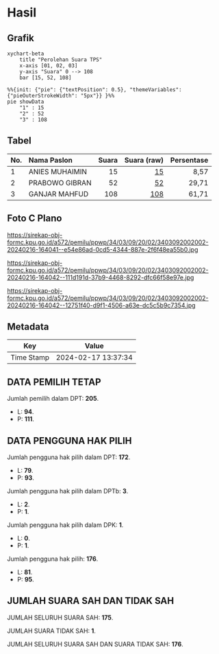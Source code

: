 # Hasil

## Grafik

```mermaid
xychart-beta
    title "Perolehan Suara TPS"
    x-axis [01, 02, 03]
    y-axis "Suara" 0 --> 108
    bar [15, 52, 108]
```

```mermaid
%%{init: {"pie": {"textPosition": 0.5}, "themeVariables": {"pieOuterStrokeWidth": "5px"}} }%%
pie showData
    "1" : 15
    "2" : 52
    "3" : 108
```

## Tabel

| No. | Nama Paslon    | Suara | Suara (raw) | Persentase |
|:--- |:-------------- | -----:| -----------:| ----------:|
| 1   | ANIES MUHAIMIN | 15    | [15][p-1]   | 8,57       |
| 2   | PRABOWO GIBRAN | 52    | [52][p-2]   | 29,71      |
| 3   | GANJAR MAHFUD  | 108   | [108][p-3]  | 61,71      |


[p-1]: https://github.com/gigit-pemilu/pemilu-2024-34-di-yogyakarta/blob/main/pilpres/hitung-suara/sub/34-di-yogyakarta/sub/03-gunungkidul/sub/09-karangmojo/sub/2002-wiladeg/sub/002-tps/sub/paslon-1.txt
[p-2]: https://github.com/gigit-pemilu/pemilu-2024-34-di-yogyakarta/blob/main/pilpres/hitung-suara/sub/34-di-yogyakarta/sub/03-gunungkidul/sub/09-karangmojo/sub/2002-wiladeg/sub/002-tps/sub/paslon-2.txt
[p-3]: https://github.com/gigit-pemilu/pemilu-2024-34-di-yogyakarta/blob/main/pilpres/hitung-suara/sub/34-di-yogyakarta/sub/03-gunungkidul/sub/09-karangmojo/sub/2002-wiladeg/sub/002-tps/sub/paslon-3.txt

## Foto C Plano

https://sirekap-obj-formc.kpu.go.id/a572/pemilu/ppwp/34/03/09/20/02/3403092002002-20240216-164041--e54e86ad-0cd5-4344-887e-2f6f48ea55b0.jpg

https://sirekap-obj-formc.kpu.go.id/a572/pemilu/ppwp/34/03/09/20/02/3403092002002-20240216-164042--111d191d-37b9-4468-8292-dfc66f58e97e.jpg

https://sirekap-obj-formc.kpu.go.id/a572/pemilu/ppwp/34/03/09/20/02/3403092002002-20240216-164042--12751f40-d9f1-4506-a63e-dc5c5b9c7354.jpg


## Metadata

| Key        | Value               |
| ---------- | ------------------- |
| Time Stamp | 2024-02-17 13:37:34 |


## DATA PEMILIH TETAP

Jumlah pemilih dalam DPT: **205**.
 * L: **94**.
 * P: **111**.

## DATA PENGGUNA HAK PILIH

Jumlah pengguna hak pilih dalam DPT: **172**.
 * L: **79**.
 * P: **93**.

Jumlah pengguna hak pilih dalam DPTb: **3**.
 * L: **2**.
 * P: **1**.

Jumlah pengguna hak pilih dalam DPK: **1**.
 * L: **0**.
 * P: **1**.

Jumlah pengguna hak pilih: **176**.
 * L: **81**.
 * P: **95**.

## JUMLAH SUARA SAH DAN TIDAK SAH

JUMLAH SELURUH SUARA SAH: **175**.

JUMLAH SUARA TIDAK SAH: **1**.

JUMLAH SELURUH SUARA SAH DAN SUARA TIDAK SAH: **176**.



